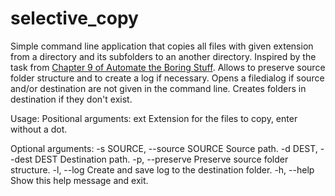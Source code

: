 # selective_copy
Simple command line application that copies all files with given extension from a directory and its subfolders to an another directory. Inspired by the task from [Chapter 9 of Automate the Boring Stuff](https://automatetheboringstuff.com/chapter9/).
Allows to preserve source folder structure and to create a log if necessary.
Opens a filedialog if source and/or destination are not given in the command line.
Creates folders in destination if they don't exist.

Usage:
Positional arguments:
ext                         Extension for the files to copy, enter without a dot.

Optional arguments:
-s SOURCE, --source SOURCE  Source path.
-d DEST, --dest DEST        Destination path.
-p, --preserve              Preserve source folder structure.
-l, --log                   Create and save log to the destination folder.
-h, --help                  Show this help message and exit.
